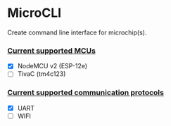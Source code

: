 # MicroCLI
Create command line interface for microchip(s).

### <ins>Current supported MCUs</ins>
- [x] NodeMCU v2 (ESP-12e)
- [ ] TivaC (tm4c123)

### <ins>Current supported communication protocols</ins>
- [x] UART
- [ ] WIFI
